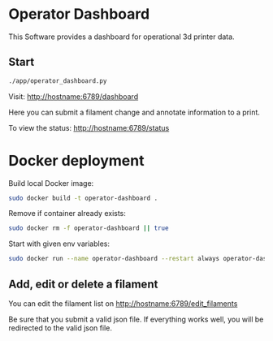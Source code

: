 # Operator Dashboard

This Software provides a dashboard for operational 3d printer data.

## Start

```bash
./app/operator_dashboard.py
```

Visit:
[http://hostname:6789/dashboard](http://hostname:6789/dashboard)

Here you can submit a filament change and annotate
 information to a print.


To view the status:
[http://hostname:6789/status](http://hostname:6789/status)


# Docker deployment

Build local Docker image:
```bash
sudo docker build -t operator-dashboard .
```

Remove if container already exists:
```bash
sudo docker rm -f operator-dashboard || true
```


Start with given env variables:
```bash
sudo docker run --name operator-dashboard --restart always operator-dashboard
```



## Add, edit or delete a filament

You can edit the filament list on
[http://hostname:6789/edit_filaments](http://hostname:6789/edit_filaments)

Be sure that you submit a valid json file.
If everything works well, you will be redirected to the valid json file.




